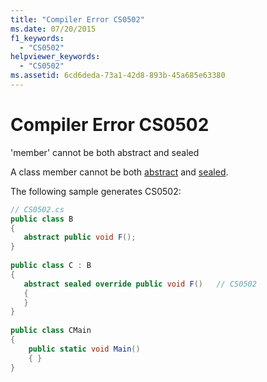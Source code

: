 ```yaml
---
title: "Compiler Error CS0502"
ms.date: 07/20/2015
f1_keywords: 
  - "CS0502"
helpviewer_keywords: 
  - "CS0502"
ms.assetid: 6cd6deda-73a1-42d8-893b-45a685e63380
---
```

# Compiler Error CS0502
'member' cannot be both abstract and sealed  
  
 A class member cannot be both [abstract](../language-reference/keywords/abstract.md) and [sealed](../language-reference/keywords/sealed.md).  
  
 The following sample generates CS0502:  
  
```csharp  
// CS0502.cs  
public class B  
{  
   abstract public void F();  
}  
  
public class C : B  
{  
   abstract sealed override public void F()   // CS0502  
   {  
   }  
}  
  
public class CMain  
{  
    public static void Main()  
    { }  
}  
```
